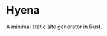 <extends template="layouts/index.html"></extends>
<hello-world hi="world"></hello-world>

# Hyena
A minimal static site generator in Rust.

